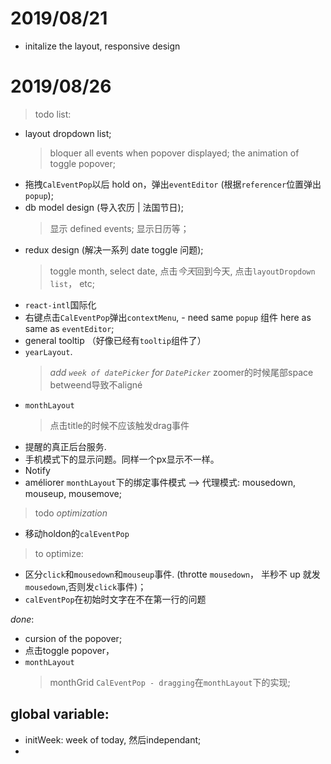 # 2019/08/21

-   initalize the layout, responsive design

# 2019/08/26

> todo list:
-   layout dropdown list;
      > bloquer all events when popover displayed;
      > the animation of toggle popover;
-   拖拽`CalEventPop`以后 hold on，弹出`eventEditor` (根据`referencer`位置弹出`popup`);
-   db model design (导入农历 | 法国节日);
      > 显示 defined events;
      > 显示日历等；
-   redux design (解决一系列 date toggle 问题);
    > toggle month, select date, 点击*今天*回到今天, 点击`layoutDropdown list`， etc;
-   `react-intl`国际化
-   右键点击`CalEventPop`弹出`contextMenu`, - need same `popup` 组件 here as same as `eventEditor`;
-   general tooltip （好像已经有`tooltip`组件了）
-   `yearLayout`.
    > *add `week of datePicker` for `DatePicker`*
    > zoomer的时候尾部space betweend导致不aligné
-   `monthLayout`
    > 点击title的时候不应该触发drag事件
-   提醒的真正后台服务.
-   手机模式下的显示问题。同样一个px显示不一样。
-   Notify
-   améliorer `monthLayout`下的绑定事件模式  --> 代理模式: mousedown, mouseup, mousemove;

> todo *optimization*
  - 移动holdon的`calEventPop`

> to optimize:
- 区分`click`和`mousedown`和`mouseup`事件. (throtte `mousedown`， 半秒不 up 就发`mousedown`,否则发`click`事件)；
- `calEventPop`在初始时文字在不在第一行的问题

*done*:
 - cursion of the popover;
 - 点击toggle popover，
 - `monthLayout`
      > monthGrid 
      > `CalEventPop - dragging`在`monthLayout`下的实现;

## global variable:

-  initWeek: week of today,  然后independant;
- 